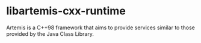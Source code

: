 # libartemis-cxx-runtime
Artemis is a C++98 framework that aims to provide services similar to those provided by the Java Class Library.
